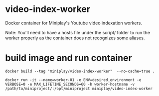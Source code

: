 # video-index-worker
Docker container for Miniplay's Youtube video indexation workers.

Note: You'll need to have a hosts file under the script/ folder to run the worker properly as the container does not recognizes some aliases.

# build image and run container

``` docker build --tag "miniplay/video-index-worker"  --no-cache=true . ```

``` docker run -it --name=worker-01 -e ENV=desired_environment -e VERBOSE=0 -e MAX_LIFETIME_SECONDS=60 -h worker-hostname -v /path/to/miniproject/:/opt/miniproject miniplay/video-index-worker ```
